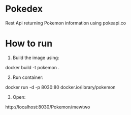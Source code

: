 # Pokedex
Rest Api returning Pokemon information using pokeapi.co

# How to run
1) Build the image using:

docker build -t pokemon .

2) Run container:

docker run -d -p 8030:80 docker.io/library/pokemon

3) Open:

 http://localhost:8030/Pokemon/mewtwo